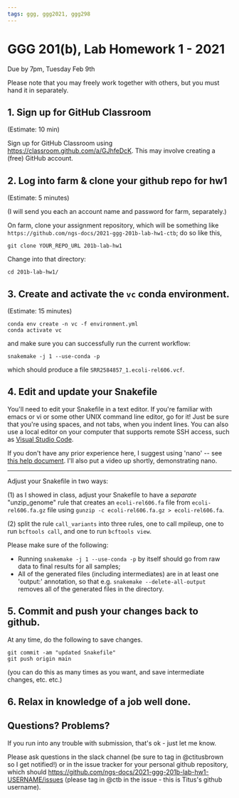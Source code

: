 ```yaml
---
tags: ggg, ggg2021, ggg298
---
```

# GGG 201(b), Lab Homework 1 - 2021

Due by 7pm, Tuesday Feb 9th

Please note that you may freely work together with others, but you must hand it in separately.

## 1. Sign up for GitHub Classroom

(Estimate: 10 min)

Sign up for GitHub Classroom using https://classroom.github.com/a/GJhfeDcK. This may involve creating a (free) GitHub account.

## 2. Log into farm & clone your github repo for hw1

(Estimate: 5 minutes)

(I will send you each an account name and password for farm, separately.)

On farm, clone your assignment repository, which will be something like `https://github.com/ngs-docs/2021-ggg-201b-lab-hw1-ctb`; do so like this,

```
git clone YOUR_REPO_URL 201b-lab-hw1
```

Change into that directory:
```
cd 201b-lab-hw1/
```

## 3. Create and activate the `vc` conda environment.

(Estimate: 15 minutes)

```
conda env create -n vc -f environment.yml
conda activate vc
```

and make sure you can successfully run the current workflow:

```
snakemake -j 1 --use-conda -p
```
which should produce a file `SRR2584857_1.ecoli-rel606.vcf`.

## 4. Edit and update your Snakefile

You'll need to edit your Snakefile in a text editor. If you're familiar with emacs or vi or some other UNIX command line editor, go for it! Just be sure that you're using spaces, and not tabs, when you indent lines. You can also use a local editor on your computer that supports remote SSH access, such as [Visual Studio Code](https://code.visualstudio.com/docs/remote/ssh).

If you don't have any prior experience here, I suggest using 'nano' -- see [this help document](https://www.redhat.com/sysadmin/getting-started-nano). I'll also put a video up shortly, demonstrating nano.

---

Adjust your Snakefile in two ways:

(1) as I showed in class, adjust your Snakefile to have a *separate* "unzip_genome" rule that creates an `ecoli-rel606.fa` file from `ecoli-rel606.fa.gz` file using `gunzip -c ecoli-rel606.fa.gz > ecoli-rel606.fa`.

(2) split the rule `call_variants` into three rules, one to call mpileup, one to run `bcftools call`, and one to run `bcftools view`.

Please make sure of the following:

* Running `snakemake -j 1 --use-conda -p` by itself should go from raw data to final results for all samples;
* All of the generated files (including intermediates) are in at least one 'output:' annotation, so that e.g. `snakemake --delete-all-output` removes all of the generated files in the directory.

## 5. Commit and push your changes back to github.

At any time, do the following to save changes.

```
git commit -am "updated Snakefile"
git push origin main
```
(you can do this as many times as you want, and save intermediate changes, etc. etc.)

## 6. Relax in knowledge of a job well done.

## Questions? Problems?

If you run into any trouble with submission, that's ok - just let me know.

Please ask questions in the slack channel (be sure to tag in @ctitusbrown so I get notified!) or in the issue tracker for your personal github repository, which should https://github.com/ngs-docs/2021-ggg-201b-lab-hw1-USERNAME/issues (please tag in @ctb in the issue - this is Titus's github username).
